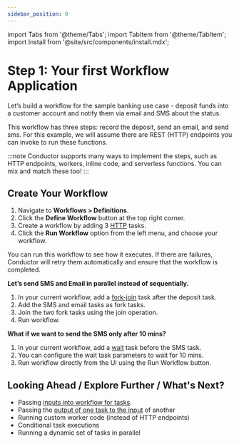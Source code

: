 ```yaml
---
sidebar_position: 0
---
```

import Tabs from '@theme/Tabs';
import TabItem from '@theme/TabItem';
import Install from '@site/src/components/install.mdx';


# Step 1: Your first Workflow Application

Let’s build a workflow for the sample banking use case - deposit funds into a customer account and notify them via email and SMS about the status.

This workflow has three steps: record the deposit, send an email, and send sms. For this example, we will assume there are REST (HTTP) endpoints you can invoke to run these functions. 

:::note
Conductor supports many ways to implement the steps, such as HTTP endpoints, workers, inline code, and serverless functions. You can mix and match these too!
:::

## Create Your Workflow

<Tabs>
<TabItem value="UI" label="UI">

1. Navigate to **Workflows > Definitions**.
2. Click the **Define Workflow** button at the top right corner. 
3. Create a workflow by adding 3 [HTTP](https://orkes.cloud/content/reference-docs/system-tasks/http) tasks. 
4. Click the **Run Workflow** option from the left menu, and choose your workflow.

</TabItem>
</Tabs>
You can run this workflow to see how it executes. If there are failures, Conductor will retry them automatically and ensure that the workflow is completed. 

**Let’s send SMS and Email in parallel instead of sequentially.**

<Tabs>
<TabItem value="UI" label="UI">

1. In your current workflow, add a [fork-join](https://orkes.cloud/content/reference-docs/operators/forkjoin) task after the deposit task.
2. Add the SMS and email tasks as fork tasks.
3. Join the two fork tasks using the join operation.
4. Run workflow.

</TabItem>
</Tabs>

**What if we want to send the SMS only after 10 mins?**

<Tabs>
<TabItem value="UI" label="UI">

1. In your current workflow, add a [wait](https://orkes.cloud/content/reference-docs/operators/wait) task before the SMS task.
2. You can configure the wait task parameters to wait for 10 mins.
3. Run workflow directly from the UI using the Run Workflow button.

</TabItem>
</Tabs>

## Looking Ahead /  Explore Further / What's Next?

* Passing [inputs into workflow for tasks](https://orkes.cloud/content/guides/passing-data-task-to-task).
* Passing the [output of one task to the input](https://orkes.cloud/content/guides/passing-data-task-to-task) of another
* Running custom worker code (instead of HTTP endpoints)
* Conditional task executions
* Running a dynamic set of tasks in parallel
